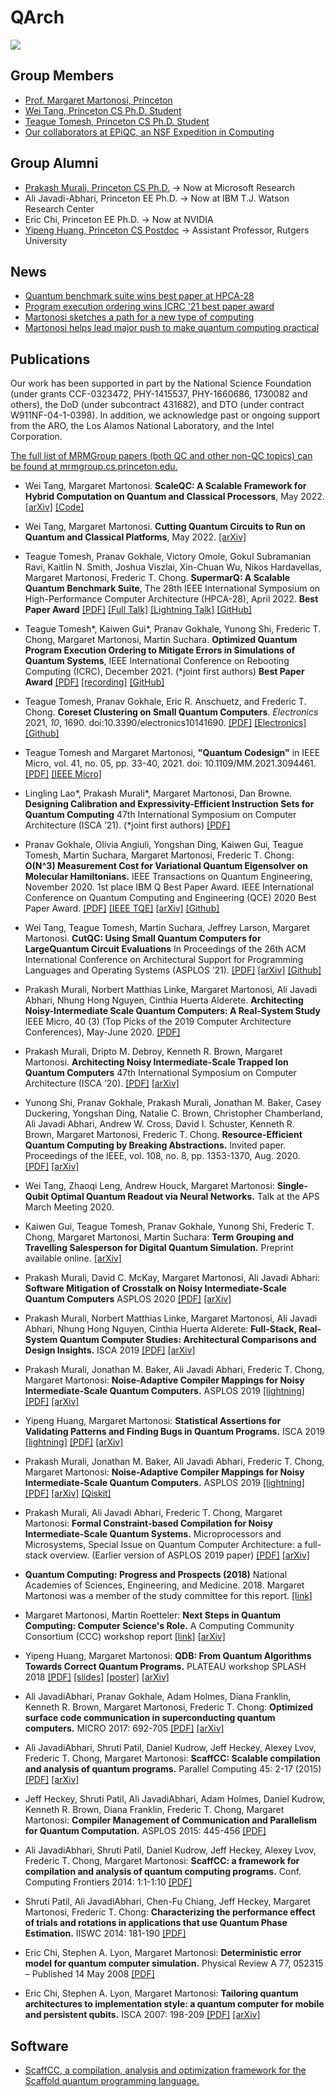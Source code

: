 # QArch

![](https://quantumarchitectureprinceton.github.io/images/ali_thesis_111.png)

## Group Members

- [Prof. Margaret Martonosi, Princeton](http://www.princeton.edu/~mrm/)
- [Wei Tang, Princeton CS Ph.D. Student](https://www.wtang.page)
- [Teague Tomesh, Princeton CS Ph.D. Student](https://www.cs.princeton.edu/~ttomesh/)
- [Our collaborators at EPiQC, an NSF Expedition in Computing](https://www.epiqc.cs.uchicago.edu/)

## Group Alumni

- [Prakash Murali, Princeton CS Ph.D.](https://prakashmurali.bitbucket.io) -> Now at Microsoft Research
- Ali Javadi-Abhari, Princeton EE Ph.D. -> Now at IBM T.J. Watson Research Center
- Eric Chi, Princeton EE Ph.D. -> Now at NVIDIA
- [Yipeng Huang, Princeton CS Postdoc](https://yipenghuang.com/) -> Assistant Professor, Rutgers University

## News

- [Quantum benchmark suite wins best paper at HPCA-28](https://cs.uchicago.edu/news/super-tech-epiqc-research-informs-new-suite-of-benchmarks-for-quantum-computers/)
- [Program execution ordering wins ICRC '21 best paper award](https://www.anl.gov/mcs/article/researchers-win-best-paper-award-for-novel-quantum-computing-strategy)
- [Martonosi sketches a path for a new type of computing](https://www.princeton.edu/news/2017/11/14/martonosi-sketches-path-new-type-computing)
- [Martonosi helps lead major push to make quantum computing practical](https://www.princeton.edu/news/2018/02/28/martonosi-helps-lead-major-push-make-quantum-computing-practical)

## Publications

Our work has been supported in part by the National Science Foundation (under grants CCF-0323472, PHY-1415537, PHY-1660686, 1730082 and others), the DoD (under subcontract 431682), and DTO (under contract W911NF-04-1-0398). In addition, we acknowledge past or ongoing support from the ARO, the Los Alamos National Laboratory, and the Intel Corporation.

[The full list of MRMGroup papers (both QC and other non-QC topics) can be found at mrmgroup.cs.princeton.edu.](http://mrmgroup.cs.princeton.edu/)

- Wei Tang, Margaret Martonosi.
**ScaleQC: A Scalable Framework for Hybrid Computation on Quantum and Classical Processors**,
May 2022.
[[arXiv]](https://arxiv.org/abs/2207.00933)
[[Code]](https://doi.org/10.5281/zenodo.6421908)

- Wei Tang, Margaret Martonosi.
**Cutting Quantum Circuits to Run on Quantum and Classical Platforms**,
May 2022.
[[arXiv]](https://arxiv.org/abs/2205.05836)

- Teague Tomesh, Pranav Gokhale, Victory Omole, Gokul Subramanian Ravi, Kaitlin N. Smith, Joshua Viszlai, Xin-Chuan Wu, Nikos Hardavellas, Margaret Martonosi, Frederic T. Chong.
**SupermarQ: A Scalable Quantum Benchmark Suite**,
The 28th IEEE International Symposium on High-Performance Computer Architecture (HPCA-28), April 2022.
**Best Paper Award**
[[PDF]](https://quantumarchitectureprinceton.github.io/publications/tomesh-supermarq.pdf)
[[Full Talk]](https://drive.google.com/file/d/1AlW6e6LhwLeODEvb583TAcz_GUlVZMsN/view?usp=sharing)
[[Lightning Talk]](https://drive.google.com/file/d/1iurzNRr_jzxjGBjHr3pGQ0KkJnubDVA1/view?usp=sharing)
[[GitHub]](https://github.com/SupertechLabs/SupermarQ)

- Teague Tomesh*, Kaiwen Gui*, Pranav Gokhale, Yunong Shi, Frederic T. Chong, Margaret Martonosi, Martin Suchara.
**Optimized Quantum Program Execution Ordering to Mitigate Errors in Simulations of Quantum Systems**,
IEEE International Conference on Rebooting Computing (ICRC), December 2021. (*joint first authors)
**Best Paper Award**
[[PDF]](https://quantumarchitectureprinceton.github.io/publications/tomesh-term-grouping.pdf)
[[recording]](https://drive.google.com/file/d/1SXROxXpP1WVrEja6kP9RPcBdFFNeBfaI/view?usp=sharing)
[[GitHub]](https://github.com/teaguetomesh/dqs-term-grouping)



- Teague Tomesh, Pranav Gokhale, Eric R. Anschuetz, and Frederic T. Chong. **Coreset Clustering on Small Quantum Computers**. *Electronics* 2021, *10*, 1690. doi:10.3390/electronics10141690.
[[PDF]](https://quantumarchitectureprinceton.github.io/publications/teague-coreset-clustering.pdf)
[[Electronics]](https://www.mdpi.com/2079-9292/10/14/1690/htm)
[[Github]](https://github.com/teaguetomesh/coresets)

- Teague Tomesh and Margaret Martonosi, **"Quantum Codesign"** in IEEE Micro, vol. 41, no. 05, pp. 33-40, 2021. doi: 10.1109/MM.2021.3094461.
[[PDF]](https://mrmgroup.cs.princeton.edu/papers/IEEEMicro_QuantumCodesign.pdf)
[[IEEE Micro]](https://www.computer.org/csdl/magazine/mi/2021/05/09472953/1uUtKyNyXCw)

- Lingling Lao*, Prakash Murali*, Margaret Martonosi, Dan Browne. 
**Designing Calibration and Expressivity-Efficient Instruction Sets for Quantum Computing**
47th International Symposium on Computer Architecture (ISCA ’21). (*joint first authors)
 [[PDF]](https://mrmgroup.cs.princeton.edu/papers/pmurali-isca21.pdf)

- Pranav Gokhale, Olivia Angiuli, Yongshan Ding, Kaiwen Gui, Teague Tomesh, Martin Suchara, Margaret Martonosi, Frederic T. Chong:
**O(N^3) Measurement Cost for Variational Quantum Eigensolver on Molecular Hamiltonians.**
IEEE Transactions on Quantum Engineering, November 2020. 1st place IBM Q Best Paper Award. IEEE International Conference on Quantum Computing and Engineering (QCE) 2020 Best Paper Award.
[[PDF]](https://mrmgroup.cs.princeton.edu/papers/IEEE_TQE_VQEMeasurementReduction.pdf)
[[IEEE TQE]](https://ieeexplore.ieee.org/document/9248636)
[[arXiv]](https://arxiv.org/abs/1907.13623)
[[Github]](https://github.com/teaguetomesh/vqe-term-grouping)

- Wei Tang, Teague Tomesh, Martin Suchara, Jeffrey Larson, Margaret Martonosi.
**CutQC: Using Small Quantum Computers for LargeQuantum Circuit Evaluations**
In Proceedings of the 26th ACM International Conference on Architectural Support for Programming Languages and Operating Systems (ASPLOS ’21).
[[PDF]](https://mrmgroup.cs.princeton.edu/papers/CutQC_ASPLOS2021.pdf)
[[arXiv]](https://arxiv.org/abs/2012.02333)
[[Github]](https://github.com/weiT1993/CutQC)

- Prakash Murali, Norbert Matthias Linke, Margaret Martonosi, Ali Javadi Abhari, Nhung Hong Nguyen, Cinthia Huerta Alderete. **Architecting Noisy-Intermediate Scale Quantum Computers: A Real-System Study** 
IEEE Micro, 40 (3) (Top Picks of the 2019 Computer Architecture Conferences), May-June 2020. 
[[PDF]](https://mrmgroup.cs.princeton.edu/papers/pmurali-toppicks20.pdf) 

- Prakash Murali, Dripto M. Debroy, Kenneth R. Brown, Margaret Martonosi. 
**Architecting Noisy Intermediate-Scale Trapped Ion Quantum Computers**
47th International Symposium on Computer Architecture (ISCA ’20). 
[[PDF]](https://mrmgroup.cs.princeton.edu/papers/pmurali-isca20.pdf) 
[[arXiv]](https://arxiv.org/abs/2004.04706)

- Yunong Shi, Pranav Gokhale, Prakash Murali, Jonathan M. Baker, Casey Duckering, Yongshan Ding, Natalie C. Brown, Christopher Chamberland, Ali Javadi Abhari, Andrew W. Cross, David I. Schuster, Kenneth R. Brown, Margaret Martonosi, Frederic T. Chong.
**Resource-Efficient Quantum Computing by Breaking Abstractions.**
Invited paper. Proceedings of the IEEE, vol. 108, no. 8, pp. 1353-1370, Aug. 2020.
[[PDF]](https://mrmgroup.cs.princeton.edu/papers/pieee2020.pdf)
[[arXiv]](https://arxiv.org/abs/2011.00028) 

- Wei Tang, Zhaoqi Leng, Andrew Houck, Margaret Martonosi:
**Single-Qubit Optimal Quantum Readout via Neural Networks.**
Talk at the APS March Meeting 2020.

- Kaiwen Gui, Teague Tomesh, Pranav Gokhale, Yunong Shi, Frederic T. Chong, Margaret Martonosi, Martin Suchara:
**Term Grouping and Travelling Salesperson for Digital Quantum Simulation.**
Preprint available online.
[[arXiv]](https://arxiv.org/abs/2001.05983)

- Prakash Murali, David C. McKay, Margaret Martonosi, Ali Javadi Abhari:
**Software Mitigation of Crosstalk on Noisy Intermediate-Scale Quantum Computers**
ASPLOS 2020
[[PDF]](https://mrmgroup.cs.princeton.edu/papers/pmurali-asplos20.pdf)
[[arXiv]](https://arxiv.org/abs/2001.02826)

- Prakash Murali, Norbert Matthias Linke, Margaret Martonosi, Ali Javadi Abhari, Nhung Hong Nguyen, Cinthia Huerta Alderete:
**Full-Stack, Real-System Quantum Computer Studies: Architectural Comparisons and Design Insights.**
ISCA 2019
[[PDF]](https://mrmgroup.cs.princeton.edu/papers/triq_ISCA2019.pdf)
[[arXiv]](https://arxiv.org/abs/1905.11349)

- Prakash Murali, Jonathan M. Baker, Ali Javadi Abhari, Frederic T. Chong, Margaret Martonosi:
**Noise-Adaptive Compiler Mappings for Noisy Intermediate-Scale Quantum Computers.**
ASPLOS 2019
[[lightning]](https://www.youtube.com/watch?v=4RlOaxYPkX8&feature=youtu.be)
[[PDF]](https://quantumarchitectureprinceton.github.io/publications/1901.11054.pdf)
[[arXiv]](https://arxiv.org/abs/1901.11054)

- Yipeng Huang, Margaret Martonosi:
**Statistical Assertions for Validating Patterns and Finding Bugs in Quantum Programs.**
ISCA 2019
[[lightning]](https://spark.adobe.com/video/zkWQ7XB9e1vkw)
[[PDF]](https://quantumarchitectureprinceton.github.io/publications/statistical-assertions.pdf)
[[arXiv]](https://arxiv.org/abs/1905.09721)

- Prakash Murali, Jonathan M. Baker, Ali Javadi Abhari, Frederic T. Chong, Margaret Martonosi:
**Noise-Adaptive Compiler Mappings for Noisy Intermediate-Scale Quantum Computers.**
ASPLOS 2019
[[lightning]](https://www.youtube.com/watch?v=4RlOaxYPkX8&feature=youtu.be)
[[PDF]](https://quantumarchitectureprinceton.github.io/publications/1901.11054.pdf)
[[arXiv]](https://arxiv.org/abs/1901.11054)
[[Qiskit]](https://qiskit.org/documentation/stubs/qiskit.transpiler.passes.NoiseAdaptiveLayout.html?highlight=noiseadaptive#qiskit.transpiler.passes.NoiseAdaptiveLayout)

- Prakash Murali, Ali Javadi Abhari, Frederic T. Chong, Margaret Martonosi:
**Formal Constraint-based Compilation for Noisy Intermediate-Scale Quantum Systems.**
Microprocessors and Microsystems, Special Issue on Quantum Computer Architecture: a full-stack overview.
(Earlier version of ASPLOS 2019 paper)
[[PDF]](https://quantumarchitectureprinceton.github.io/publications/1903.03276.pdf)
[[arXiv]](https://arxiv.org/abs/1903.03276)

- **Quantum Computing: Progress and Prospects (2018)**
National Academies of Sciences, Engineering, and Medicine. 2018.
Margaret Martonosi was a member of the study committee for this report.
[[link]](https://doi.org/10.17226/25196)

- Margaret Martonosi, Martin Roetteler:
**Next Steps in Quantum Computing: Computer Science's Role.**
A Computing Community Consortium (CCC) workshop report
[[link]](https://cra.org/ccc/events/quantum-computing/)
[[arXiv]](https://arxiv.org/abs/1903.10541)

- Yipeng Huang, Margaret Martonosi:
**QDB: From Quantum Algorithms Towards Correct Quantum Programs.**
PLATEAU workshop SPLASH 2018
[[PDF]](https://quantumarchitectureprinceton.github.io/publications/QDB-quantum-algorithms.pdf)
[[slides]](https://quantumarchitectureprinceton.github.io/slides/qdb_plateau.pdf)
[[poster]](https://quantumarchitectureprinceton.github.io/posters/qdb_plateau_poster.pdf)
[[arXiv]](https://arxiv.org/abs/1811.05447)

- Ali JavadiAbhari, Pranav Gokhale, Adam Holmes, Diana Franklin, Kenneth R. Brown, Margaret Martonosi, Frederic T. Chong:
**Optimized surface code communication in superconducting quantum computers.**
MICRO 2017: 692-705
[[PDF]](https://quantumarchitectureprinceton.github.io/publications/p692-javadi-abhari.pdf)
[[arXiv]](https://arxiv.org/abs/1708.09283)

- Ali JavadiAbhari, Shruti Patil, Daniel Kudrow, Jeff Heckey, Alexey Lvov, Frederic T. Chong, Margaret Martonosi:
**ScaffCC: Scalable compilation and analysis of quantum programs.**
Parallel Computing 45: 2-17 (2015)
[[PDF]](https://quantumarchitectureprinceton.github.io/publications/1507.01902.pdf)
[[arXiv]](https://arxiv.org/abs/1507.01902)

- Jeff Heckey, Shruti Patil, Ali JavadiAbhari, Adam Holmes, Daniel Kudrow, Kenneth R. Brown, Diana Franklin, Frederic T. Chong, Margaret Martonosi:
**Compiler Management of Communication and Parallelism for Quantum Computation.**
ASPLOS 2015: 445-456
[[PDF]](https://quantumarchitectureprinceton.github.io/publications/p445-heckey.pdf)

- Ali JavadiAbhari, Shruti Patil, Daniel Kudrow, Jeff Heckey, Alexey Lvov, Frederic T. Chong, Margaret Martonosi:
**ScaffCC: a framework for compilation and analysis of quantum computing programs.**
Conf. Computing Frontiers 2014: 1:1-1:10
[[PDF]](https://quantumarchitectureprinceton.github.io/publications/a1-javadiabhari.pdf)

- Shruti Patil, Ali JavadiAbhari, Chen-Fu Chiang, Jeff Heckey, Margaret Martonosi, Frederic T. Chong:
**Characterizing the performance effect of trials and rotations in applications that use Quantum Phase Estimation.**
IISWC 2014: 181-190
[[PDF]](https://quantumarchitectureprinceton.github.io/publications/06983057.pdf)

- Eric Chi, Stephen A. Lyon, Margaret Martonosi:
**Deterministic error model for quantum computer simulation.**
Physical Review A 77, 052315 – Published 14 May 2008
[[PDF]](https://quantumarchitectureprinceton.github.io/publications/PhysRevA.77.052315.pdf)

- Eric Chi, Stephen A. Lyon, Margaret Martonosi:
**Tailoring quantum architectures to implementation style: a quantum computer for mobile and persistent qubits.**
ISCA 2007: 198-209
[[PDF]](https://quantumarchitectureprinceton.github.io/publications/p198-chi.pdf)
[[arXiv]](https://arxiv.org/abs/0801.0094)

## Software

- [ScaffCC, a compilation, analysis and optimization framework for the Scaffold quantum programming language.](https://github.com/epiqc/ScaffCC)
